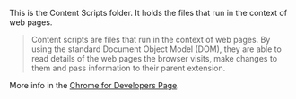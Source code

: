 This is the Content Scripts folder. It holds the files that run in the context of web pages.

> Content scripts are files that run in the context of web pages. By using the standard Document Object Model (DOM), they are able to read details of the web pages the browser visits, make changes to them and pass information to their parent extension.

More info in the [Chrome for Developers Page](https://developer.chrome.com/extensions/content_scripts).
